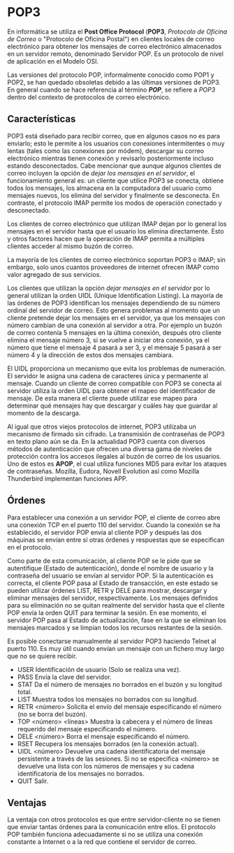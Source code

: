 # POP3

En informática se utiliza el **Post Office Protocol** (**POP3**, *Protocolo de Oficina de Correo* o "Protocolo de Oficina Postal") en clientes locales de correo electrónico para obtener los mensajes de correo electrónico almacenados en un servidor remoto, denominado Servidor POP. Es un protocolo de nivel de aplicación en el Modelo OSI.

Las versiones del protocolo POP, informalmente conocido como POP1 y POP2, se han quedado obsoletas debido a las últimas versiones de POP3. En general cuando se hace referencia al término ***POP***, se refiere a *POP3* dentro del contexto de protocolos de correo electrónico.

## Características

POP3 está diseñado para recibir correo, que en algunos casos no es para enviarlo; esto le permite a los usuarios con conexiones intermitentes o muy lentas (tales como las conexiones por módem), descargar su correo electrónico mientras tienen conexión y revisarlo posteriormente incluso estando desconectados. Cabe mencionar que aunque algunos clientes de correo incluyen la opción de *dejar los mensajes en el servidor*, el funcionamiento general es: un cliente que utilice POP3 se conecta, obtiene todos los mensajes, los almacena en la computadora del usuario como mensajes nuevos, los elimina del servidor y finalmente se desconecta. En contraste, el protocolo IMAP permite los modos de operación conectado y desconectado.

Los clientes de correo electrónico que utilizan IMAP dejan por lo general los mensajes en el servidor hasta que el usuario los elimina directamente. Esto y otros factores hacen que la operación de IMAP permita a múltiples clientes acceder al mismo buzón de correo.

La mayoría de los clientes de correo electrónico soportan POP3 o IMAP; sin embargo, solo unos cuantos proveedores de internet ofrecen IMAP como valor agregado de sus servicios.

Los clientes que utilizan la opción *dejar mensajes en el servidor* por lo general utilizan la orden UIDL (Unique Identification Listing). La mayoría de las órdenes de POP3 identifican los mensajes dependiendo de su número ordinal del servidor de correo. Esto genera problemas al momento que un cliente pretende dejar los mensajes en el servidor, ya que los mensajes con número cambian de una conexión al servidor a otra. Por ejemplo un buzón de correo contenía 5 mensajes en la última conexión, después otro cliente elimina el mensaje número 3, si se vuelve a iniciar otra conexión, ya el número que tiene el mensaje 4 pasará a ser 3, y el mensaje 5 pasará a ser número 4 y la dirección de estos dos mensajes cambiara.

El UIDL proporciona un mecanismo que evita los problemas de numeración. El servidor le asigna una cadena de caracteres única y permanente al mensaje. Cuando un cliente de correo compatible con POP3 se conecta al servidor utiliza la orden UIDL para obtener el mapeo del identificador de mensaje. De esta manera el cliente puede utilizar ese mapeo para determinar qué mensajes hay que descargar y cuáles hay que guardar al momento de la descarga.

Al igual que otros viejos protocolos de internet, POP3 utilizaba un mecanismo de firmado sin cifrado. La transmisión de contraseñas de POP3 en texto plano aún se da. En la actualidad POP3 cuenta con diversos métodos de autenticación que ofrecen una diversa gama de niveles de protección contra los accesos ilegales al buzón de correo de los usuarios. Uno de estos es **APOP**, el cual utiliza funciones MD5 para evitar los ataques de contraseñas. Mozilla, Eudora, Novell Evolution así como Mozilla Thunderbird implementan funciones APP.

## Órdenes

Para establecer una conexión a un servidor POP, el cliente de correo abre una conexión TCP en el puerto 110 del servidor. Cuando la conexión se ha establecido, el servidor POP envía al cliente POP y después las dos máquinas se envían entre sí otras órdenes y respuestas que se especifican en el protocolo.

Como parte de esta comunicación, al cliente POP se le pide que se autentifique (Estado de autenticación), donde el nombre de usuario y la contraseña del usuario se envían al servidor POP. Si la autenticación es correcta, el cliente POP pasa al Estado de transacción, en este estado se pueden utilizar órdenes LIST, RETR y DELE para mostrar, descargar y eliminar mensajes del servidor, respectivamente. Los mensajes definidos para su eliminación no se quitan realmente del servidor hasta que el cliente POP envía la orden QUIT para terminar la sesión. En ese momento, el servidor POP pasa al Estado de actualización, fase en la que se eliminan los mensajes marcados y se limpian todos los recursos restantes de la sesión.

Es posible conectarse manualmente al servidor POP3 haciendo Telnet al puerto 110. Es muy útil cuando envían un mensaje con un fichero muy largo que no se quiere recibir.

- USER <nombre> Identificación de usuario (Solo se realiza una vez).
- PASS <password> Envía la clave del servidor.
- STAT Da el número de mensajes no borrados en el buzón y su longitud total.
- LIST Muestra todos los mensajes no borrados con su longitud.
- RETR <número> Solicita el envío del mensaje especificando el número (no se borra del buzón).
- TOP <número> <líneas> Muestra la cabecera y el número de líneas requerido del mensaje especificando el número.
- DELE <número> Borra el mensaje especificando el número.
- RSET Recupera los mensajes borrados (en la conexión actual).
- UIDL <número> Devuelve una cadena identificatoria del mensaje persistente a través de las sesiones. Si no se especifica <número> se devuelve una lista con los números de mensajes y su cadena identificatoria de los mensajes no borrados.
- QUIT Salir.

## Ventajas

La ventaja con otros protocolos es que entre servidor-cliente no se tienen que enviar tantas órdenes para la comunicación entre ellos. El protocolo POP también funciona adecuadamente si no se utiliza una conexión constante a Internet o a la red que contiene el servidor de correo.
